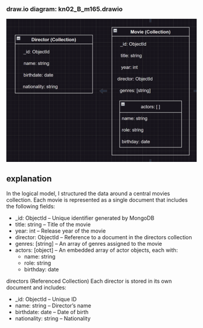 ### draw.io diagram: kn02_B_m165.drawio
![image](./image.png)

## explanation

In the logical model, I structured the data around a central movies collection. Each movie is represented as a single document that includes the following fields:

- _id: ObjectId – Unique identifier generated by MongoDB
- title: string – Title of the movie
- year: int – Release year of the movie
- director: ObjectId – Reference to a document in the directors collection
- genres: [string] – An array of genres assigned to the movie
- actors: [object] – An embedded array of actor objects, each with:
  - name: string
  - role: string
  - birthday: date

directors (Referenced Collection)
Each director is stored in its own document and includes:

- _id: ObjectId – Unique ID
- name: string – Director’s name
- birthdate: date – Date of birth
- nationality: string – Nationality
